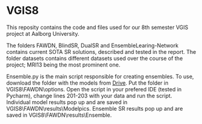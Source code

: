 # VGIS8
This reposity contains the code and files used for our 8th semester VGIS project at Aalborg University. 

The folders FAWDN, BlindSR, DualSR and EnsembleLearing-Network contains current SOTA SR solutions, described and tested in the report. 
The folder datasets contains different datasets used over the course of the project; MRI13 being the most prominent one. 

Ensemble.py is the main script responsible for creating ensembles. 
To use, download the folder with the models from [Drive](https://drive.google.com/drive/folders/1oX7MLvJERDgf1UUrnDb2w33lqfJmmmJf?usp=sharing).
Put the folder in VGIS8\FAWDN\options.
Open the script in your prefered IDE (tested in Pycharm), change lines 201-203 with your data and run the script. 
Individual model results pop up and are saved in VGIS8\FAWDN\results\Modelpics.
Ensemble SR results pop up and are saved in VGIS8\FAWDN\results\Ensemble.
